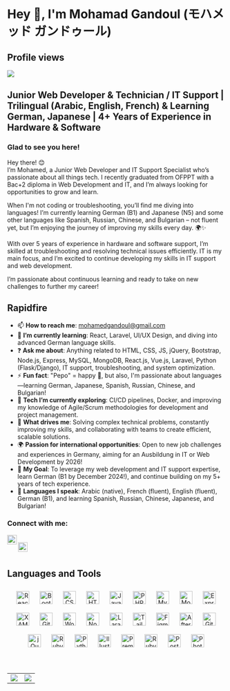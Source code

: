 # Hey 👋, I'm Mohamad Gandoul (モハメッド ガンドゥール)

## Profile views

<a href="https://github.com/Pepo946/github-profile-views-counter">
    <img src="https://komarev.com/ghpvc/?username=Pepo946">
</a>

## Junior Web Developer & Technician / IT Support | Trilingual (Arabic, English, French) & Learning German, Japanese | 4+ Years of Experience in Hardware & Software

### Glad to see you here!

Hey there! 😊  
I’m Mohamed, a Junior Web Developer and IT Support Specialist who’s passionate about all things tech. I recently graduated from OFPPT with a Bac+2 diploma in Web Development and IT, and I’m always looking for opportunities to grow and learn.

When I'm not coding or troubleshooting, you’ll find me diving into languages! I’m currently learning German (B1) and Japanese (N5) and some other languages like Spanish, Russian, Chinese, and Bulgarian – not fluent yet, but I’m enjoying the journey of improving my skills every day. 🌍✨

With over 5 years of experience in hardware and software support, I’m skilled at troubleshooting and resolving technical issues efficiently. IT is my main focus, and I’m excited to continue developing my skills in IT support and web development.

I’m passionate about continuous learning and ready to take on new challenges to further my career!

## Rapidfire

- 📫 **How to reach me**: [mohamedgandoul@gmail.com](mailto:mohamedgandoul@gmail.com)
- 🌱 **I’m currently learning**: React, Laravel, UI/UX Design, and diving into advanced German language skills.
- ❓ **Ask me about**: Anything related to HTML, CSS, JS, jQuery, Bootstrap, Node.js, Express, MySQL, MongoDB, React.js, Vue.js, Laravel, Python (Flask/Django), IT support, troubleshooting, and system optimization.
- ⚡ **Fun fact**: "Pepo" = happy 🙂, but also, I'm passionate about languages—learning German, Japanese, Spanish, Russian, Chinese, and Bulgarian!
- 🔧 **Tech I’m currently exploring**: CI/CD pipelines, Docker, and improving my knowledge of Agile/Scrum methodologies for development and project management.
- 🚀 **What drives me**: Solving complex technical problems, constantly improving my skills, and collaborating with teams to create efficient, scalable solutions.
- 🌍 **Passion for international opportunities**: Open to new job challenges and experiences in Germany, aiming for an Ausbildung in IT or Web Development by 2026!
- 🎯 **My Goal**: To leverage my web development and IT support expertise, learn German (B1 by December 2024!), and continue building on my 5+ years of tech experience.
- 💬 **Languages I speak**: Arabic (native), French (fluent), English (fluent), German (B1), and learning Spanish, Russian, Chinese, Japanese, and Bulgarian!


### Connect with me:

[<img align="left" alt="mohamedgandoul | LinkedIn" width="22px" src="https://cdn.jsdelivr.net/npm/simple-icons@v3/icons/linkedin.svg" />][linkedin]  
[<img align="left" alt="pepo | Instagram" width="22px" src="https://cdn.jsdelivr.net/npm/simple-icons@v3/icons/instagram.svg" />][instagram]

<br />

## Languages and Tools

<div align="center">
  <a href="https://reactjs.org/" target="_blank"><img style="margin: 10px" src="https://profilinator.rishav.dev/skills-assets/react-original-wordmark.svg" alt="React" height="30" /></a>  
  <a href="https://getbootstrap.com/docs/3.4/javascript/" target="_blank"><img style="margin: 10px" src="https://profilinator.rishav.dev/skills-assets/bootstrap-plain.svg" alt="Bootstrap" height="30" /></a>  
  <a href="https://www.w3schools.com/css/" target="_blank"><img style="margin: 10px" src="https://profilinator.rishav.dev/skills-assets/css3-original-wordmark.svg" alt="CSS3" height="30" /></a>  
  <a href="https://en.wikipedia.org/wiki/HTML5" target="_blank"><img style="margin: 10px" src="https://profilinator.rishav.dev/skills-assets/html5-original-wordmark.svg" alt="HTML5" height="30" /></a>  
  <a href="https://www.javascript.com/" target="_blank"><img style="margin: 10px" src="https://profilinator.rishav.dev/skills-assets/javascript-original.svg" alt="JavaScript" height="30" /></a>  
  <a href="https://www.php.net/" target="_blank"><img style="margin: 10px" src="https://profilinator.rishav.dev/skills-assets/php-original.svg" alt="PHP" height="30" /></a>  
  <a href="https://www.mysql.com/" target="_blank"><img style="margin: 10px" src="https://profilinator.rishav.dev/skills-assets/mysql-original-wordmark.svg" alt="MySQL" height="30" /></a>  
  <a href="https://www.mongodb.com/" target="_blank"><img style="margin: 10px" src="https://profilinator.rishav.dev/skills-assets/mongodb-original-wordmark.svg" alt="MongoDB" height="30" /></a>  
  <a href="https://expressjs.com/" target="_blank"><img style="margin: 10px" src="https://profilinator.rishav.dev/skills-assets/express-original-wordmark.svg" alt="Express.js" height="30" /></a>  
  <a href="https://www.apachefriends.org/" target="_blank"><img style="margin: 10px" src="https://profilinator.rishav.dev/skills-assets/xampp.png" alt="XAMPP" height="30" /></a>  
  <a href="https://github.com/" target="_blank"><img style="margin: 10px" src="https://profilinator.rishav.dev/skills-assets/git-scm-icon.svg" alt="Git" height="30" /></a>  
  <a href="https://wordpress.com/" target="_blank"><img style="margin: 10px" src="https://profilinator.rishav.dev/skills-assets/wordpress.png" alt="WordPress" height="30" /></a>  
  <a href="https://nodejs.org/" target="_blank"><img style="margin: 10px" src="https://profilinator.rishav.dev/skills-assets/nodejs-original-wordmark.svg" alt="Node.js" height="30" /></a>  
  <a href="https://laravel.com/" target="_blank"><img style="margin: 10px" src="https://profilinator.rishav.dev/skills-assets/laravel-plain-wordmark.svg" alt="Laravel" height="30" /></a>  
  <a href="https://www.tailwindcss.com/" target="_blank"><img style="margin: 10px" src="https://profilinator.rishav.dev/skills-assets/tailwindcss.svg" alt="Tailwind CSS" height="30" /></a>  
  <a href="https://www.figma.com/" target="_blank"><img style="margin: 10px" src="https://profilinator.rishav.dev/skills-assets/figma-icon.svg" alt="Figma" height="30" /></a>  
  <a href="https://www.adobe.com/in/products/aftereffects.html" target="_blank"><img style="margin: 10px" src="https://profilinator.rishav.dev/skills-assets/aftereffects.png" alt="After Effects" height="30" /></a>  
  <a href="https://about.gitlab.com/" target="_blank"><img style="margin: 10px" src="https://profilinator.rishav.dev/skills-assets/gitlab.svg" alt="GitLab" height="30" /></a>  
  <a href="https://jquery.com/" target="_blank"><img style="margin: 10px" src="https://profilinator.rishav.dev/skills-assets/jquery.png" alt="jQuery" height="30" /></a>  
  <a href="https://www.ruby-lang.org/en/" target="_blank"><img style="margin: 10px" src="https://profilinator.rishav.dev/skills-assets/ruby-original-wordmark.svg" alt="Ruby" height="30" /></a>  
  <a href="https://www.python.org/" target="_blank"><img style="margin: 10px" src="https://profilinator.rishav.dev/skills-assets/python-original.svg" alt="Python" height="30" /></a>  
  <a href="https://www.adobe.com/in/products/illustrator.html" target="_blank"><img style="margin: 10px" src="https://profilinator.rishav.dev/skills-assets/adobe_illustrator-icon.svg" alt="Illustrator" height="30" /></a>  
  <a href="https://www.adobe.com/in/products/premiere.html" target="_blank"><img style="margin: 10px" src="https://profilinator.rishav.dev/skills-assets/adobepremierepro.png" alt="Premiere Pro" height="30" /></a>  
  <a href="https://rubyonrails.org/" target="_blank"><img style="margin: 10px" src="https://profilinator.rishav.dev/skills-assets/rails-original-wordmark.svg" alt="Ruby on Rails" height="30" /></a>  
  <a href="https://www.postgresql.org/" target="_blank"><img style="margin: 10px" src="https://profilinator.rishav.dev/skills-assets/postgresql-original-wordmark.svg" alt="PostgreSQL" height="30" /></a>  
  <a href="https://www.adobe.com/in/products/photoshop.html" target="_blank"><img style="margin: 10px" src="https://profilinator.rishav.dev/skills-assets/photoshop-plain.svg" alt="Photoshop" height="30" /></a>  
</div>  
<br/>
<br/> 

<table>
  <tr>
    <td valign="top" width="50%">
      <img src="https://github-readme-stats.vercel.app/api?username=Pepo946&show_icons=true&count_private=true&hide_title=true&hide=prs&bg_color=30,e96443,904e95&title_color=fff&text_color=fff&icon_color=fff&border_radius=10&theme=radical" />
    </td>
    <td valign="top" width="50%">
      <img src="https://github-readme-stats.vercel.app/api/top-langs/?username=Pepo946&bg_color=30,e96443,904e95&title_color=fff&text_color=fff&icon_color=fff&border_radius=10&theme=radical" />
    </td>
  </tr>
</table>

[linkedin]: https://www.linkedin.com/in/mohamed-gandoul/
[instagram]: https://www.instagram.com/mohamedgandoul/
